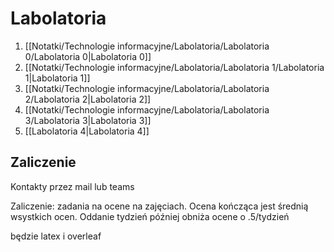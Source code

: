 # Labolatoria
1. [[Notatki/Technologie informacyjne/Labolatoria/Labolatoria 0/Labolatoria 0|Labolatoria 0]]
2. [[Notatki/Technologie informacyjne/Labolatoria/Labolatoria 1/Labolatoria 1|Labolatoria 1]]
3. [[Notatki/Technologie informacyjne/Labolatoria/Labolatoria 2/Labolatoria 2|Labolatoria 2]]
4. [[Notatki/Technologie informacyjne/Labolatoria/Labolatoria 3/Labolatoria 3|Labolatoria 3]]
5. [[Labolatoria 4|Labolatoria 4]]


## Zaliczenie
Kontakty przez mail lub teams

Zaliczenie:
zadania na ocene na zajęciach. Ocena kończąca jest średnią wsystkich ocen. Oddanie tydzień później obniża ocene o .5/tydzień

będzie latex i overleaf
